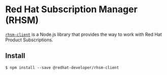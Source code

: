 # Red Hat Subscription Manager (RHSM)

[`rhsm-client`](https://github.com/redhat-developer/redhat-javascript-api-rest-api-clients/packages/rhsm#readme) is a Node.js
library that provides the way to work with Red Hat Product Subscriptions.

## Install

`$ npm install --save @redhat-developer/rhsm-client`
